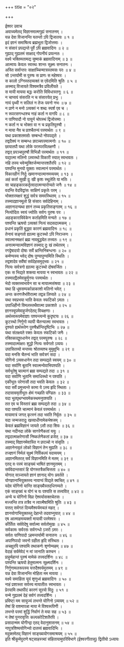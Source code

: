 +++
title = "०२"

+++

ईश्वर उवाच  
अवाच्यमेतद् विज्ञानमात्मगुह्यं सनातनम् ।  
यन्न देवा विजानन्ति यतन्तो ऽपि द्विजातयः ॥ १ ॥  
इदं ज्ञानं समाश्रित्य ब्रह्मभूता द्विजोत्तमाः ।  
न संसारं प्रपद्यन्ते पूर्वे ऽपि ब्रह्मवादिनः ॥ २ ॥  
गुह्याद् गुह्यतमं साक्षाद् गोपनीयं प्रयत्नतः ।  
वक्ष्ये भक्तिमतामद्य युष्माकं ब्रह्मवादिनाम् ॥ ३ ॥  
आत्मायः केवलः स्वस्थः शान्तः सूक्ष्मः सनातनः ।  
अस्ति सर्वान्तरः साक्षाच्चिन्मात्रस्तमसः परः ॥ ४ ॥  
सो ऽन्तर्यामी स पुरुषः स प्राणः स महेश्वरः ।  
स कालो ऽग्निस्तदव्यक्तं स एवेदमिति श्रुतिः ॥ ५ ॥  
अस्माद् विजायते विश्वमत्रैव प्रविलीयते ।  
स मायी मायया बद्धः करोति विविधास्तनूः ॥ ६ ॥  
न चाप्ययं संसरति न च संसारयेत् प्रभुः ।  
नायं पृथ्वी न सलिलं न तेजः पवनो नभः ॥ ७ ॥  
न प्राणे न मनो ऽव्यक्तं न शब्दः स्पर्श एव च ।  
न रूपरसगन्धाश्च नाहं कर्ता न वागपि ॥ ८ ॥  
न पाणिपादौ नो पायुर्न चोपस्थं द्विजोत्तमाः ।  
न कर्ता न च भोक्ता वा न च प्रकृतिपूरुषौ ।  
न माया नैव च प्राश्चैतन्यं परमार्थतः ॥ ९ ॥  
यथा प्रकाशतमसोः सम्बन्धो नोपपद्यते ।  
तद्वदैक्यं न सम्बन्धः प्रपञ्चपरमात्मनोः ॥ १० ॥  
छायातपौ यथा लोके परस्परविलक्षणौ ।  
तद्वत् प्रपञ्चपुरुषौ विभिन्नौ परमार्थतः ॥ ११ ॥  
यद्यात्मा मलिनो ऽस्वस्थो विकारी स्यात् स्वभावतः ।  
नहि तस्य भवेन्मुक्तिर्जन्मान्तरशतैरपि ॥ १२ ॥  
पश्यन्ति मुनयो युक्ताः स्वात्मानं परमार्थतः ।  
विकारहीनं निर्दुः खमानन्दात्मानमव्ययम् ॥ १३ ॥  
अहं कर्ता सुखी दुः खी कृशः स्थूलेति या मतिः ।  
सा चाहङ्कारकर्तृत्वादात्मन्यारोप्यते जनैः ॥ १४ ॥  
वदन्ति वेदविद्वांसः साक्षिणं प्रकृतेः परम् ।  
भोक्तारमक्षरं शुद्धं सर्वत्र समवस्थितम् ॥ १५ ॥  
तस्मादज्ञानमूलो हि संसारः सर्वदेहिनाम् ।  
अज्ञानादन्यथा ज्ञानं तच्च प्रकृतिसङ्गतम् ॥ १६ ॥  
नित्योदितः स्वयं ज्योतिः सर्वगः पुरुषः परः ।  
अहङ्काराविवेकेन कर्ताहमिति मन्यते ॥ १७ ॥  
पश्यन्ति ऋषयो ऽव्यक्तं नित्यं सदसदात्मकम् ।  
प्रधानं प्रकृतिं बुद्ध्वा कारणं ब्रह्मवादिनः ॥ १८ ॥  
तेनायं सङ्गतो ह्यात्मा कूटस्थो ऽपि निरञ्जनः ।  
स्वात्मानमक्षरं ब्रह्म नावबुद्ध्येत तत्त्वतः ॥ १९ ॥  
अनात्मन्यात्मविज्ञानं तस्माद् दुः खं तथेतरम् ।  
रगद्वेषादयो दोषाः सर्वे भ्रान्तिनिबन्धनाः ॥ २० ॥  
कर्मण्यस्य भवेद् दोषः पुण्यापुण्यमिति स्थितिः ।  
तद्वशादेव सर्वेषां सर्वदेहसमुद्भवः ॥ २१ ॥  
नित्यः सर्वत्रगो ह्यात्मा कूटस्थो दोषवर्जितः ।  
एकः स भिद्यते शक्त्या मायया न स्वभावतः ॥ २२ ॥  
तस्मादद्वैतमेवाहुर्मुनयः परमार्थतः ।  
भेदो व्यक्तस्वभावेन सा च मायात्मसंश्रया ॥ २३ ॥  
यथा हि धूमसम्पर्कान्नाकाशो मलिनो भवेत् ।  
अन्तः करणजैर्भावैरात्मा तद्वन्न लिप्यते ॥ २४ ॥  
यथा स्वप्रभया भाति केवलः स्फटिको ऽमलः ।  
उपाधिहीनो विमलस्तथैवात्मा प्रकाशते ॥ २५ ॥  
ज्ञानस्वूपमेवाहुर्जगदेतद् विचक्षणाः ।  
अर्थस्वरूपमेवाज्ञाः पश्यन्त्यन्ये कुदृष्टयः ॥ २६ ॥  
कूटस्थो निर्गुणो व्यापी चैतन्यात्मा स्वभावतः ।  
दृश्यते ह्यर्थरूपेण पुरुषैर्भ्रान्तिदृष्टिभिः ॥ २७ ॥  
यथा संलक्ष्यते रक्तः केवलः स्फटिको जनैः ।  
रक्तिकाद्युपधानेन तद्वत् परमपूरुषः ॥ २८ ॥  
तस्मादात्माक्षरः शुद्धो नित्यः सर्वगतो ऽव्ययः ।  
उपासितव्यो मन्तव्यः श्रोतव्यश्च मुमुक्षुभिः ॥ २९ ॥  
यदा मनसि चैतन्यं भाति सर्वत्रगं सदा ।  
योगिनो ऽव्यवधानेन तदा सम्पद्यते स्वयम् ॥ ३० ॥  
यदा सर्वाणि बूतानि स्वात्मन्येवाभिपश्यति ।  
सर्वभूतेषु चात्मानं ब्रह्म सम्पद्यते तदा ॥ ३१ ॥  
यदा सर्वाणि भूतानि समाधिस्थो न पश्यति ।  
एकीभूतः परेणासौ तदा भवति केवलः ॥ ३२ ॥  
यदा सर्वे प्रमुच्यन्ते कामा ये ऽस्य हृदि स्थिताः ।  
तदासावमृतीभूतः क्षेमं गच्छति पण्डितः ॥ ३३ ॥  
यदा भूतपृथग्भावमेकस्थमनुपश्यति ।  
तत एव च विस्तारं ब्रह्म सम्पद्यते तदा ॥ ३४ ॥  
यदा पश्यति चात्मानं केवलं परमार्थतः ।  
मायामात्रं जगत् कृत्स्नं तदा भवति निर्वृतः ॥ ३५ ॥  
यदा जन्मजरादुः खव्याधीनामेकभेषजम् ।  
केवलं ब्रह्मविज्ञानं जायते ऽसौ तदा शिवः ॥ ३६ ॥  
यथा नदीनदा लोके सागरेणैकतां ययुः ।  
तद्वदात्माक्षरेणासौ निष्कलेनैकतां व्रजेत् ॥ ३७ ॥  
तस्माद् विज्ञानमेवास्ति न प्रपञ्चो न संसृतिः ।  
अज्ञानेनावृतं लोको विज्ञानं तेन मुह्यति ॥ ३८ ॥  
तज्ज्ञानं निर्मलं सूक्ष्मं निर्विकल्पं यदव्ययम् ।  
अज्ञानमितरत् सर्वं विज्ञानमिति मे मतम् ॥ ३९ ॥  
एतद् वः परमं साङ्ख्यं भाषितं ज्ञानमुत्तमम् ।  
सर्ववेदान्तसारं हि योगस्तत्रैकचित्तता ॥ ४० ॥  
योगात् सञ्जायते ज्ञानं ज्ञानाद् योगः प्रवर्तते ।  
योगज्ञानाभियुक्तस्य नावाप्यं विद्यते क्वचित् ॥ ४१ ॥  
यदेव योगिनो यान्ति साङ्ख्यैस्तदधिगम्यते ।  
एकं साङ्ख्यं च योगं च यः पश्यति स तत्त्ववित् ॥ ४२ ॥  
अन्ये च योगिनो विप्रा ऐश्वर्यासक्तचेतसः ।  
मज्जन्ति तत्र तत्रैव न त्वात्मैषामिति श्रुतिः ॥ ४३ ॥  
यत्तत् सर्वगतं दिव्यमैश्वर्यमचलं महत् ।  
ज्ञानयोगाभियुक्तस्तु देहान्ते तदवाप्नुयात् ॥ ४४ ॥  
एष आत्माहमव्यक्तो मायावी परमेश्वरः ।  
कीर्तितः सर्ववेदेषु सर्वात्मा सर्वतोमुखः ॥ ४५ ॥  
सर्वकामः सर्वरसः सर्वगन्धो ऽजरो ऽमरः ।  
सर्वतः पाणिपादो ऽहमन्तर्यामी सनातनः ॥ ४६ ॥  
अपाणिपादो जवनो ग्रहीता हृदि संस्थितः ।  
अचक्षुरपि पश्यामि तथाकर्णः शृणोम्यहम् ॥ ४७ ॥  
वेदाहं सर्वमेवेदं न मां जानाति कश्चन ।  
प्राहुर्महान्तं पुरुषं मामेकं तत्त्वदर्शिनः ॥ ४८ ॥  
पश्यन्ति ऋषयो हेतुमात्मनः सूक्ष्मदर्शिनः ।  
निर्गुणामलरूपस्य यत्तदैश्वर्यमुत्तमम् ॥ ४९ ॥  
यन्न देवा विजानन्ति मोहिता मम मायया ।  
वक्ष्ये समाहिता यूयं शृणुध्वं ब्रह्मवादिनः ॥ ५० ॥  
नाहं प्रशास्ता सर्वस्य मायातीतः स्वभावतः ।  
प्रेरयामि तथापीदं कारणं सूरयो विदुः ॥ ५१ ॥  
यन्मे गुह्यतमं देहं सर्वगं तत्त्वदर्शिनः ।  
प्रविष्टा मम सायुज्यं लभन्ते योगिनो ऽव्ययम् ॥ ५२ ॥  
तेषां हि वशमापन्ना माया मे विश्वरूपिणी ।  
लभन्ते परमां शुद्धिं निर्वाणं ते मया सह ॥ ५३ ॥  
न तेषां पुनरावृत्तिः कल्पकोटिशतैरपि ।  
प्रसादान्मम योगीन्द्रा एतद् वेदानुशासनम् ॥ ५४ ॥  
नापुत्रशिष्ययोगिभ्यो दातव्यं ब्रह्मवादिभिः ।  
मदुक्तमेतद् विज्ञानं साङ्ख्ययोगसमाश्रयम् ॥ ५५ ॥  
इति श्रीकूर्मपुराणे षट्साहस्त्र्यां संहितायामुपरिविभागे (ईश्वरगीतासु) द्वितीयो ऽध्यायः
